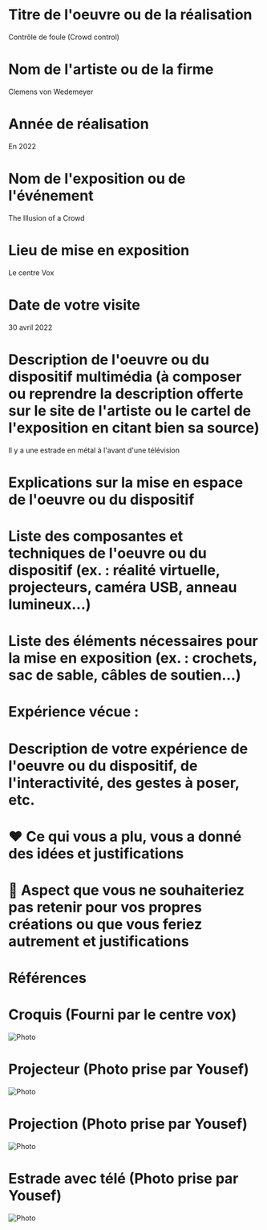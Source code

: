 # Titre de l'oeuvre ou de la réalisation
Contrôle de foule (Crowd control)
#  Nom de l'artiste ou de la firme
Clemens von Wedemeyer
# Année de réalisation
 En 2022
# Nom de l'exposition ou de l'événement
The Illusion of a Crowd
 # Lieu de mise en exposition
Le centre Vox
# Date de votre visite
30 avril 2022
 # Description de l'oeuvre ou du dispositif multimédia (à composer ou reprendre la description offerte sur le site de l'artiste ou le cartel de l'exposition en citant bien sa source)
Il y a une estrade en métal à l'avant d'une télévision
 # Explications sur la mise en espace de l'oeuvre ou du dispositif 

 # Liste des composantes et techniques de l'oeuvre ou du dispositif (ex. : réalité virtuelle, projecteurs, caméra USB, anneau lumineux...)

 # Liste des éléments nécessaires pour la mise en exposition (ex. : crochets, sac de sable, câbles de soutien...)

 # Expérience vécue :

 # Description de votre expérience de l'oeuvre ou du dispositif, de l'interactivité, des gestes à poser, etc.

 # ❤️ Ce qui vous a plu, vous a donné des idées et justifications

 # 🤔 Aspect que vous ne souhaiteriez pas retenir pour vos propres créations ou que vous feriez autrement et justifications

# Références
# Croquis (Fourni par le centre vox)
![Photo](https://github.com/eti45/porfolio_janelle_di_vincenzi_etienne/blob/main/oral_illusion_foule/medias/Croquis.jpg)
# Projecteur (Photo prise par Yousef)
![Photo](https://github.com/eti45/porfolio_janelle_di_vincenzi_etienne/blob/main/oral_illusion_foule/medias/Projecteur.jpg)
# Projection (Photo prise par Yousef)
![Photo](https://github.com/eti45/porfolio_janelle_di_vincenzi_etienne/blob/main/oral_illusion_foule/medias/Projection.jpg)
# Estrade avec télé (Photo prise par Yousef)
![Photo](https://github.com/eti45/porfolio_janelle_di_vincenzi_etienne/blob/main/oral_illusion_foule/medias/Estrade%20avec%20t%C3%A9l%C3%A9.jpg)
